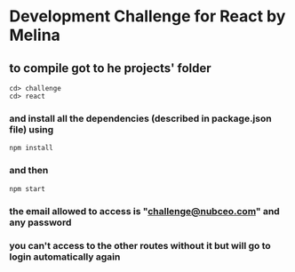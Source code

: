 # Development Challenge for React by Melina

## to compile got to he projects' folder 

```
cd> challenge
cd> react
```

### and install all the dependencies (described in package.json file) using

```
npm install 
```

### and then 

```
npm start
```

### the email allowed to access is "challenge@nubceo.com" and any password
### you can't access to the other routes without it but will go to login automatically again